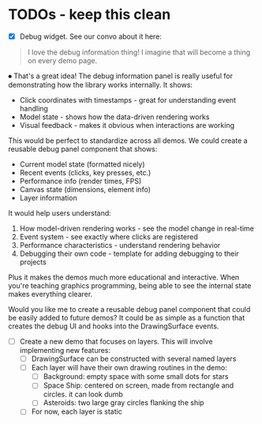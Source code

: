 # TODOs - keep this clean

- [x] Debug widget. See our convo about it here:

> I love the debug information thing! I imagine that will become a thing on every demo page.

⏺ That's a great idea! The debug information panel is really useful for demonstrating how the library works internally. It shows:

- Click coordinates with timestamps - great for understanding event handling
- Model state - shows how the data-driven rendering works
- Visual feedback - makes it obvious when interactions are working

This would be perfect to standardize across all demos. We could create a reusable debug panel component that shows:

- Current model state (formatted nicely)
- Recent events (clicks, key presses, etc.)
- Performance info (render times, FPS)
- Canvas state (dimensions, element info)
- Layer information

It would help users understand:

1. How model-driven rendering works - see the model change in real-time
2. Event system - see exactly where clicks are registered
3. Performance characteristics - understand rendering behavior
4. Debugging their own code - template for adding debugging to their projects

Plus it makes the demos much more educational and interactive. When you're teaching graphics programming, being able to see the internal state makes everything
clearer.

Would you like me to create a reusable debug panel component that could be easily added to future demos? It could be as simple as a function that creates the
debug UI and hooks into the DrawingSurface events.

- [ ] Create a new demo that focuses on layers. This will involve implementing new features:
  - [ ] DrawingSurface can be constructed with several named layers
  - [ ] Each layer will have their own drawing routines in the demo:
    - [ ] Background: empty space with some small dots for stars
    - [ ] Space Ship: centered on screen, made from rectangle and circles. it can look dumb
    - [ ] Asteroids: two large gray circles flanking the ship
  - [ ] For now, each layer is static
